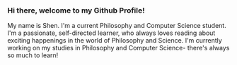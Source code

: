 ### Hi there, welcome to my Github Profile!

<!--
**ShenZhouHong/ShenZhouHong** is a ✨ _special_ ✨ repository because its `README.md` (this file) appears on your GitHub profile.

Here are some ideas to get you started:

- 🔭 I’m currently working on ...
- 🌱 I’m currently learning ...
- 👯 I’m looking to collaborate on ...
- 🤔 I’m looking for help with ...
- 💬 Ask me about ...
- 📫 How to reach me: ...
- 😄 Pronouns: ...
- ⚡ Fun fact: ...
-->

My name is Shen. I'm a current Philosophy and Computer Science student. I'm a passionate, self-directed learner, who always loves reading about exciting happenings in the world of Philosophy and Science. I'm currently working on my studies in Philosophy and Computer Science- there's always so much to learn!
